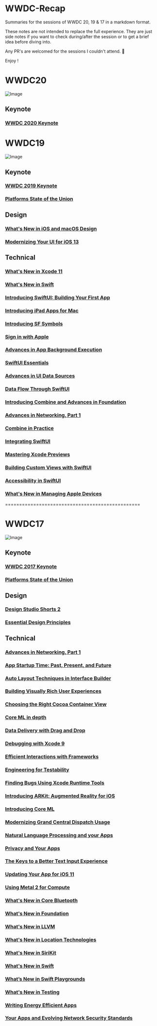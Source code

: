 # WWDC-Recap
Summaries for the sessions of WWDC 20, 19 & 17 in a markdown format.

These notes are not intended to replace the full experience. They are just side notes if you want to check during/after the session or to get a brief idea before diving into.

Any PR's are welcomed for the sessions I couldn't attend. :pray:

Enjoy !

# WWDC20

![Image](./WWDC20/wwdc-20.png)

## Keynote
### [WWDC 2020 Keynote](./WWDC20/Keynote.md)

# WWDC19

![Image](./WWDC19/wwdc-19.png)

## Keynote
### [WWDC 2019 Keynote](./WWDC19/Keynote.md)
### [Platforms State of the Union](./WWDC19/Platforms_state_of_the_union.md)

## Design
### [What's New in iOS and macOS Design](./WWDC19/Design_Sessions/whats_new_in_ios_and_macos_design.md)
### [Modernizing Your UI for iOS 13](./WWDC19/Design_Sessions/modernizing_your_ui_for_ios_13.md)

## Technical
### [What's New in Xcode 11](./WWDC19/Technical_Sessions/whats_new_in_xcode_11.md)
### [What's New in Swift](./WWDC19/Technical_Sessions/whats_new_in_swift.md)
### [Introducing SwiftUI: Building Your First App](./WWDC19/Technical_Sessions/introducing_swiftUI.md)
### [Introducing iPad Apps for Mac](./WWDC19/Technical_Sessions/introducing_ipad_apps_for_mac.md)
### [Introducing SF Symbols](./WWDC19/Technical_Sessions/introducing_sf_symbols.md)
### [Sign in with Apple](./WWDC19/Technical_Sessions/sign_in_with_apple.md)
### [Advances in App Background Execution](./WWDC19/Technical_Sessions/advances_in_app_background_execution.md)
### [SwiftUI Essentials](./WWDC19/Technical_Sessions/swiftui_essentials.md)
### [Advances in UI Data Sources](./WWDC19/Technical_Sessions/advances_in_ui_data_sources.md)
### [Data Flow Through SwiftUI](./WWDC19/Technical_Sessions/data_flow_through_swiftui.md)
### [Introducing Combine and Advances in Foundation](./WWDC19/Technical_Sessions/introducing_combine_and_advances_in_foundation.md)
### [Advances in Networking, Part 1](./WWDC19/Technical_Sessions/advances_in_networking_part_1.md)
### [Combine in Practice](./WWDC19/Technical_Sessions/combine_in_practice.md)
### [Integrating SwiftUI](./WWDC19/Technical_Sessions/integrating_swiftui.md)
### [Mastering Xcode Previews](./WWDC19/Technical_Sessions/mastering_xcode_previews.md)
### [Building Custom Views with SwiftUI](./WWDC19/Technical_Sessions/building_custom_views_with_swiftui.md)
### [Accessibility in SwiftUI](./WWDC19/Technical_Sessions/accessibility_in_swiftui.md)
### [What's New in Managing Apple Devices](./WWDC19/Technical_Sessions/whats_new_in_managing_apple_devices.md)
================================================

# WWDC17

![Image](./WWDC17/wwdc-17.jpg)

## Keynote
### [WWDC 2017 Keynote](./WWDC17/Keynote/Keynote.md)
### [Platforms State of the Union](./WWDC17/WWDC17Keynote/Platforms_State_of_the_Union.md)

## Design
### [Design Studio Shorts 2](./WWDC17/Design%20Sessions/Design_Studio_Shorts_Part_2.md)
### [Essential Design Principles](./WWDC17/Design%20Sessions/Essential_Design_Principles.md)

## Technical
### [Advances in Networking, Part 1](./WWDC17/Technical%20Sessions/Advances_in_Networking_Part_1.md)
### [App Startup Time: Past, Present, and Future](./WWDC17/Technical%20Sessions/App_Startup_TIme_Past_Present_Future.md)
### [Auto Layout Techniques in Interface Builder](./WWDC17/Technical%20Sessions/Autolayout_Techniques_in_Interface_Builder.md)
### [Building Visually Rich User Experiences](./WWDC17/Technical%20Sessions/Building_Visually_Rich_Interfaces.md)
### [Choosing the Right Cocoa Container View](./WWDC17/Technical%20Sessions/Choosing_the_right_cocoa_container_view.md)
### [Core ML in depth](./WWDC17/Technical%20Sessions/Core_ML_in_Depth.md)
### [Data Delivery with Drag and Drop](./WWDC17/Technical%20Sessions/Data_Delivery_with_Drag_Drop.md)
### [Debugging with Xcode 9](./WWDC17/Technical%20Sessions/Debugging_with_XCode9.md)
### [Efficient Interactions with Frameworks](./WWDC17/Technical%20Sessions/Efficient_Interactions_with_Frameworks.md)
### [Engineering for Testability](./WWDC17/Technical%20Sessions/Engineering_for_testability.md)
### [Finding Bugs Using Xcode Runtime Tools](./WWDC17/Technical%20Sessions/Finding_bugs_using_XCode_runtime_tools.md)
### [Introducing ARKit: Augmented Reality for iOS](./WWDC17/Technical%20Sessions/Introduction_to_ARKit.md)
### [Introducing Core ML](./WWDC17/Technical%20Sessions/Machine_Learning.md)
### [Modernizing Grand Central Dispatch Usage](./WWDC17/Technical%20Sessions/Modernizing_GCD_Usage.md)
### [Natural Language Processing and your Apps](./WWDC17/Technical%20Sessions/Natural_Language_Processing.md)
### [Privacy and Your Apps](./WWDC17/Technical%20Sessions/Privacy_and_your_apps.md)
### [The Keys to a Better Text Input Experience](./WWDC17/Technical%20Sessions/The_Keys_to_a_Better_Text_Input_Experience.md)
### [Updating Your App for iOS 11](./WWDC17/Technical%20Sessions/Updating_Your_Apps_to_iOS11.md)
### [Using Metal 2 for Compute](./WWDC17/Technical%20Sessions/Using_Metal_2_for_Compute.md)
### [What's New in Core Bluetooth](./WWDC17/Technical%20Sessions/Whats_New_in_Core_Bluetooth.md)
### [What's New in Foundation](./WWDC17/Technical%20Sessions/Whats_New_in_Foundation.md)
### [What's New in LLVM](./WWDC17/Technical%20Sessions/Whats_New_in_LLVM.md)
### [What's New in Location Technologies](./WWDC17/Technical%20Sessions/Whats_New_in_Location_Technologies.md)
### [What's New in SiriKit](./WWDC17/Technical%20Sessions/Whats_New_in_SiriKit.md)
### [What's New in Swift](./WWDC17/Technical%20Sessions/Whats_New_in_Swift.md)
### [What’s New in Swift Playgrounds](./WWDC17/Technical%20Sessions/Whats_New_in_Swift_Playgrounds.md)
### [What's New in Testing](./WWDC17/Technical%20Sessions/Whats_New_in_Testing.md)
### [Writing Energy Efficient Apps](./WWDC17/Technical%20Sessions/Writing_Energy_Efficient_Apps.md)
### [Your Apps and Evolving Network Security Standards](./WWDC17/Technical%20Sessions/Your_apps_and_evolving_network_standards.md)
